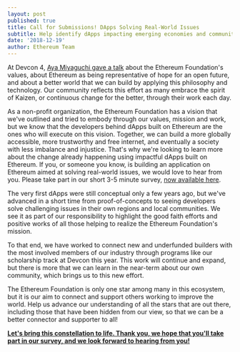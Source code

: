 ```yaml
---
layout: post
published: true
title: Call for Submissions! DApps Solving Real-World Issues
subtitle: Help identify dApps impacting emerging economies and communities around the world! 
date: '2018-12-19'
author: Ethereum Team
---
```


At Devcon 4,  [Aya Miyaguchi gave a talk](https://slideslive.com/38911600/ef-values)  about the Ethereum Foundation's values, about Ethereum as being representative of hope for an open future, and about a better world that we can build by applying this philosophy and technology. Our community reflects this effort as many embrace the spirit of Kaizen, or continuous change for the better, through their work each day.

As a non-profit organization, the Ethereum Foundation has a vision that we've outlined and tried to embody through our values, mission and work, but we know that the developers behind dApps built on Ethereum are the ones who will execute on this vision. Together, we can build a more globally accessible, more trustworthy and free internet, and eventually a society with less imbalance and injustice. That's why we're looking to learn more about the change already happening using impactful dApps built on Ethereum. If you, or someone you know, is building an application on Ethereum aimed at solving real-world issues, we would love to hear from you. Please take part in our short 3-5 minute survey, [now available here](https://ethereumfoundation.typeform.com/to/JJNqRP).



The very first dApps were still conceptual only a few years ago, but we've advanced in a short time from proof-of-concepts to seeing developers solve challenging issues in their own regions and local communities. We see it as part of our responsibility to highlight the good faith efforts and positive works of all those helping to realize the Ethereum Foundation's mission.

To that end, we have worked to connect new and underfunded builders with the most involved members of our industry through programs like our scholarship track at Devcon this year. This work will continue and expand, but there is more that we can learn in the near-term about our own community, which brings us to this new effort.

The Ethereum Foundation is only one star among many in this ecosystem, but it is our aim to connect and support others working to improve the world. Help us advance our understanding of all the stars that are out there, including those that have been hidden from our view, so that we can be a better connector and supporter to all!

**__[Let's bring this constellation to life. Thank you, we hope that you'll take part in our survey, and we look forward to hearing from you!](https://ethereumfoundation.typeform.com/to/JJNqRP)__**
